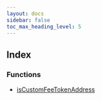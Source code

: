 ```yaml
---
layout: docs
sidebar: false
toc_max_heading_level: 5
---
```


## Index

### Functions

- [isCustomFeeTokenAddress](functions/isCustomFeeTokenAddress.md)
